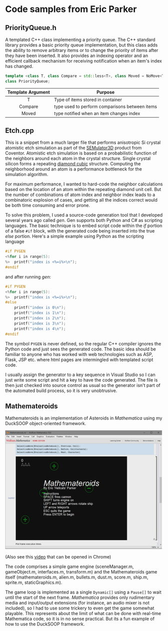 Code samples from Eric Parker
===

## PriorityQueue.h
A templated C++ class implementing a priority queue.
The C++ standard library provides a basic priority queue implementation, but this class adds the ability to remove arbitrary items or to change the priority of items after they have been inserted.
It also provides an indexing operator and an efficient callback mechanism for receiving notification when an item's index has changed.

```C++
template <class T, class Compare = std::less<T>, class Moved = NoMove<T> >
class PriorityQueue;
```

|Template Argument|Purpose|
|:--:|--|
|T| Type of items stored in container
|Compare| type used to perform comparisons between items
|Moved| type notified when an item changes index

## Etch.cpp
This is a snippet from a much larger file that performs anisotropic Si crystal atomistic etch simulation as part of the [SEMulator3D](https://www.coventor.com/semiconductor-solutions/semulator3d/) product from Coventor.
Atomistic etch simulation is based on a probabilistic function of the neighbors around each atom in the crystal structure. 
Single crystal silicon forms a repeating [diamond cubic](https://en.wikipedia.org/wiki/Diamond_cubic) structure.
Computing the neighborhood  around an atom is a performance bottleneck for the simulation algorithm.

For maximum performance, I wanted to hard-code the neighbor calculations based on the location of an atom within the repeating diamond unit cell.
But the number of combinations of atom index and neighbor index leads to a combinatoric explosion of cases, and getting all the indices correct would be both time consuming and error prone.

To solve this problem, I used a source-code generation tool that I developed several years ago called *gen*.
Gen supports both Python and C# as scripting languages.
The basic technique is to embed script code within the *if* portion of a false `#if` block, with the generated code being inserted into the true *else* portion.
Here's a simple example using Python as the scripting language

```C++
#if PYGEN
<%for i in range(5):
%>  printf("index is <%=i%>\n"); 
#endif
```
and after running *gen*:
```C++
#if PYGEN
<%for i in range(5):
%>  printf("index is <%=i%>\n"); 
#else
    printf("index is 0\n");
    printf("index is 1\n");
    printf("index is 2\n");
    printf("index is 3\n");
    printf("index is 4\n");
#endif
```
The symbol `PYGEN` is never defined, so the regular C++ compiler ignores the Python code and just sees the generated code.
The basic idea should be familiar  to anyone who has worked with web technologies such as ASP, Flask, JSP etc. where html pages are intermingled with templated script code.

I usually assign the generator to a key sequence in Visual Studio so I can just write some script and hit a key to have the code generated.
The file is then just checked into source control as usual so the generator isn't part of the automated build process, so it is very unobtrusive.

## Mathemateroids
Mathemateroids is an implementation of Asteroids in *Mathematica* using my DuckSOOP object-oriented framework.

![gameplay](mathemateroids/capture.png)

(Also see this [video](mathemateroids/gameplay.webm) that can be opened in Chrome)

The code comprises a simple game engine (sceneManager.m, gameObject.m, interfaces.m, transform.m) and the Mathemateroids game itself (mathemateroids.m, alien.m, bullets.m, dust.m, score.m, ship.m, sprite.m, staticGraphics.m).

The game loop is implemented as a single `Dynamic[]` using a `Pause[]` to wait until the start of the next frame.
*Mathematica* provides only rudimentary media and input/output extensions (for instance, an audio mixer is not included), so I had to use some trickery to even get the game somewhat playable.
This represents about the limit of what can be done with real-time Mathematica code, so it is in no sense practical.
But its a fun example of how to use the DuckSOOP framework.